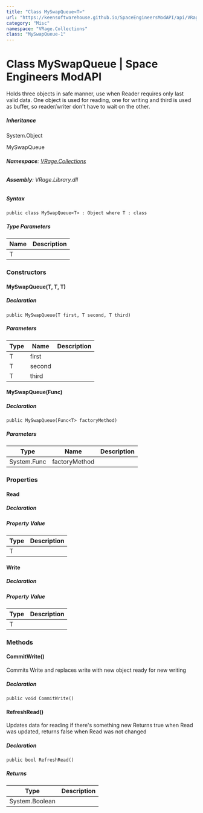 ```yaml
---
title: "Class MySwapQueue<T>"
url: "https://keensoftwarehouse.github.io/SpaceEngineersModAPI/api/VRage.Collections.MySwapQueue-1.html"
category: "Misc"
namespace: "VRage.Collections"
class: "MySwapQueue-1"
---
```


# Class MySwapQueue<T> | Space Engineers ModAPI

Holds three objects in safe manner, use when Reader requires only last valid data. One object is used for reading, one for writing and third is used as buffer, so reader/writer don't have to wait on the other.

##### Inheritance

System.Object

MySwapQueue<T>

###### **Namespace**: [VRage.Collections](https://keensoftwarehouse.github.io/SpaceEngineersModAPI/api/VRage.Collections.html)

###### **Assembly**: VRage.Library.dll

##### Syntax

```
public class MySwapQueue<T> : Object where T : class
```

##### Type Parameters

| Name | Description |
| --- | --- |
| T   |     |

### Constructors

#### MySwapQueue(T, T, T)

##### Declaration

```
public MySwapQueue(T first, T second, T third)
```

##### Parameters

| Type | Name | Description |
| --- | --- | --- |
| T   | first |     |
| T   | second |     |
| T   | third |     |

#### MySwapQueue(Func<T>)

##### Declaration

```
public MySwapQueue(Func<T> factoryMethod)
```

##### Parameters

| Type | Name | Description |
| --- | --- | --- |
| System.Func<T> | factoryMethod |     |

### Properties

#### Read

##### Declaration

##### Property Value

| Type | Description |
| --- | --- |
| T   |     |

#### Write

##### Declaration

##### Property Value

| Type | Description |
| --- | --- |
| T   |     |

### Methods

#### CommitWrite()

Commits Write and replaces write with new object ready for new writing

##### Declaration

```
public void CommitWrite()
```

#### RefreshRead()

Updates data for reading if there's something new Returns true when Read was updated, returns false when Read was not changed

##### Declaration

```
public bool RefreshRead()
```

##### Returns

| Type | Description |
| --- | --- |
| System.Boolean |     |